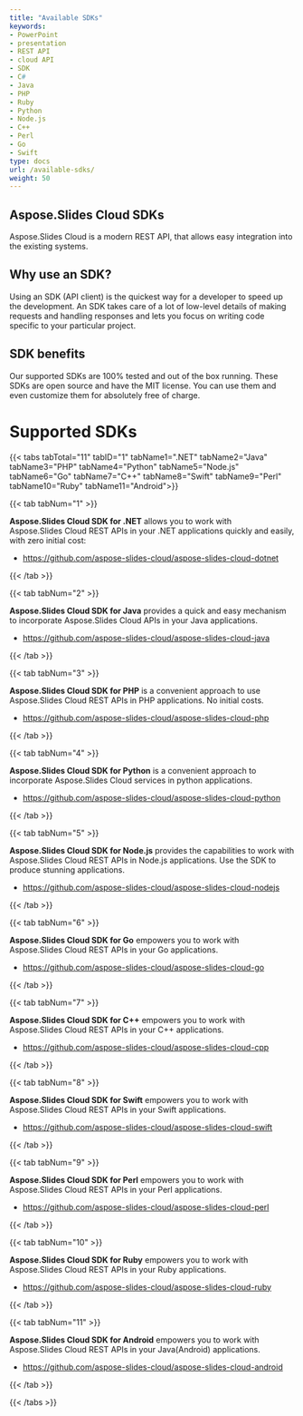 ```yaml
---
title: "Available SDKs"
keywords:
- PowerPoint
- presentation
- REST API
- cloud API
- SDK
- C#
- Java
- PHP
- Ruby
- Python
- Node.js
- C++
- Perl
- Go
- Swift
type: docs
url: /available-sdks/
weight: 50
---
```


## **Aspose.Slides Cloud SDKs**
Aspose.Slides Cloud is a modern REST API, that allows easy integration into the existing systems.
## **Why use an SDK?**
Using an SDK (API client) is the quickest way for a developer to speed up the development. An SDK takes care of a lot of low-level details of making requests and handling responses and lets you focus on writing code specific to your particular project.
## **SDK benefits**
Our supported SDKs are 100% tested and out of the box running. These SDKs are open source and have the MIT license. You can use them and even customize them for absolutely free of charge.
# **Supported SDKs**
{{< tabs tabTotal="11" tabID="1" tabName1=".NET" tabName2="Java" tabName3="PHP" tabName4="Python" tabName5="Node.js" tabName6="Go" tabName7="C++" tabName8="Swift" tabName9="Perl" tabName10="Ruby" tabName11="Android">}}

{{< tab tabNum="1" >}}

**Aspose.Slides Cloud SDK for .NET** allows you to work with Aspose.Slides Cloud REST APIs in your .NET applications quickly and easily, with zero initial cost:

- <https://github.com/aspose-slides-cloud/aspose-slides-cloud-dotnet>

{{< /tab >}}

{{< tab tabNum="2" >}}

**Aspose.Slides Cloud SDK for Java** provides a quick and easy mechanism to incorporate Aspose.Slides Cloud APIs in your Java applications.

- <https://github.com/aspose-slides-cloud/aspose-slides-cloud-java>

{{< /tab >}}

{{< tab tabNum="3" >}}

**Aspose.Slides Cloud SDK for PHP** is a convenient approach to use Aspose.Slides Cloud REST APIs in PHP applications. No initial costs.

- <https://github.com/aspose-slides-cloud/aspose-slides-cloud-php>

{{< /tab >}}

{{< tab tabNum="4" >}}

**Aspose.Slides Cloud SDK for Python** is a convenient approach to incorporate Aspose.Slides Cloud services in python applications.

- <https://github.com/aspose-slides-cloud/aspose-slides-cloud-python>

{{< /tab >}}

{{< tab tabNum="5" >}}

**Aspose.Slides Cloud SDK for Node.js** provides the capabilities to work with Aspose.Slides Cloud REST APIs in Node.js applications. Use the SDK to produce stunning applications.

- <https://github.com/aspose-slides-cloud/aspose-slides-cloud-nodejs>

{{< /tab >}}

{{< tab tabNum="6" >}}

**Aspose.Slides Cloud SDK for Go** empowers you to work with Aspose.Slides Cloud REST APIs in your Go applications.

- <https://github.com/aspose-slides-cloud/aspose-slides-cloud-go>

{{< /tab >}}

{{< tab tabNum="7" >}}

**Aspose.Slides Cloud SDK for C++** empowers you to work with Aspose.Slides Cloud REST APIs in your C++ applications.

- <https://github.com/aspose-slides-cloud/aspose-slides-cloud-cpp>

{{< /tab >}}

{{< tab tabNum="8" >}}

**Aspose.Slides Cloud SDK for Swift** empowers you to work with Aspose.Slides Cloud REST APIs in your Swift applications.

- <https://github.com/aspose-slides-cloud/aspose-slides-cloud-swift>

{{< /tab >}}

{{< tab tabNum="9" >}}

**Aspose.Slides Cloud SDK for Perl** empowers you to work with Aspose.Slides Cloud REST APIs in your Perl applications.

- <https://github.com/aspose-slides-cloud/aspose-slides-cloud-perl>

{{< /tab >}}

{{< tab tabNum="10" >}}

**Aspose.Slides Cloud SDK for Ruby** empowers you to work with Aspose.Slides Cloud REST APIs in your Ruby applications.

- <https://github.com/aspose-slides-cloud/aspose-slides-cloud-ruby>

{{< /tab >}}

{{< tab tabNum="11" >}}

**Aspose.Slides Cloud SDK for Android** empowers you to work with Aspose.Slides Cloud REST APIs in your Java(Android) applications.

- <https://github.com/aspose-slides-cloud/aspose-slides-cloud-android>

{{< /tab >}}

{{< /tabs >}}

